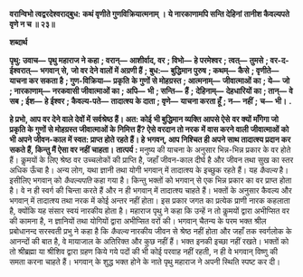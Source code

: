 **वरान्विभो त्वद्वरदेश्वराद्बुध:** **कथं वृणीते गुणविक्रियात्मनाम् ।** **ये नारकाणामपि सन्ति देहिनां** **तानीश कैवल्यपते वृणे न च ॥ २३॥** 

**शब्दार्थ** 

**पृथु: उवाच—** **पृथु महाराज ने कहा** **; वरान्—** **आशीर्वाद, वर** **; विभो—** **हे परमेश्वर** **; त्वत्—** **तुमसे** **; वर-द-ईश्वरात्—** **भगवान् से,** **जो वर देने वालों में अग्रणी हैं** **; बुध:—** **बुद्धिमान पुरुष** **; कथम्—** **कैसे** **; वृणीते—** **याचना कर सकता है** **; गुण-विक्रिया—** **प्रकृति** **के गुणों से मोहग्रस्त** **; आत्मनाम्—** **जीवात्माओं का** **; ये—** **जो** **; नारकाणाम्—** **नरकवासी जीवात्माओं का** **; अपि—** **भी** **; सन्ति—** **हैं** **;** **देहिनाम्—** **देहधारियों का** **; तान्—** **वे सब** **; ईश—** **हे ईश्वर** **; कैवल्य-पते—** **तादात्श्य के दाता** **; वृणे—** **याचना करता हूँ** **; न—** **नहीं** **;** **च—** **भी।** **.** 

**हे प्रभो, आप वर देने वाले देवों में सर्वश्रेष्ठ हैं। अत: कोई भी बुद्धिमान व्यक्ति आपसे ऐसे** **वर क्यों माँगेगा जो प्रकृति के गुणों से मोहग्रस्त जीवात्माओं के निमित्त हैं? ऐसे वरदान तो नरक** **में वास करने वाली जीवात्माओं को भी अपने जीवन-काल में स्वत: प्राप्त होते रहते हैं। हे** **भगवन्, आप निश्चित ही अपने साथ तादात्श्य प्रदान कर सकते हैं, किन्तु मैं ऐसा वर नहीं** **चाहता।** **तात्पर्य :** मनुष्य की याचना के अनुसार भिन्न-भिन्न प्रकार के वर होते हैं। कॢमयों के लिए श्रेष्ठ वर उच्चलोकों की प्राप्ति है, जहाँ जीवन-काल दीर्घ है और जीवन तथा सुख का स्तर अधिक ऊँचा है। अन्य लोग, यथा ज्ञानी तथा योगी भगवान् में तादात्श्य के इच्छुक रहते हैं। यह *कैवल्य* है। इसीलिए भगवान् को *कैवल्यपति* कहा गया है। किन्तु भक्तों को भगवान् से एक भिन्न प्रकार का वर प्राप्त होता है। वे न ही स्वर्ग की चिन्ता करते हैं और न ही भगवान् में तादात्श्य चाहते हैं। भक्तों के अनुसार कैवल्य और भगवान् में तादात्श्य तथा नरक में कोई अन्तर नहीं होता। इस प्रकार जगत का प्रत्येक प्राणी नारक कहलाता है, क्योंकि यह संसार स्वयं नारकीय होता है। महाराज पृथु ने कहा कि उन्हें न तो कॢमयों द्वारा अभीप्सित वर की कामना है, न ज्ञानियों तथा योगियों द्वारा अभीप्सित वरों की। भगवान् चैतन्य के परम भक्त श्रील प्रबोधानन्द सरस्वती प्रभु ने कहा है कि *कैवल्य* नारकीय जीवन से श्रेष्ठ नहीं होता और जहाँ तक स्वर्गलोक के आनन्दों की बात है, वे मायाजाल के अतिरिक्त और कुछ नहीं हैं। भक्त इनकी इच्छा नहीं रखते। भक्तों को तो श्रीब्रह्मा या श्रीशिव द्वारा ग्रहण किये गये पदों की भी कोई परवाह नहीं रहती, न ही वे भगवान् विष्णु की समता करना चाहते हैं। भगवान् के शुद्ध भक्त होने के नाते पृथु महाराज ने अपनी स्थिति स्पष्ट कर दी।  